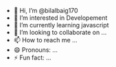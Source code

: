 - 👋 Hi, I’m @bilalbaig170
- 👀 I’m interested in Developement
- 🌱 I’m currently learning javascript
- 💞️ I’m looking to collaborate on ...
- 📫 How to reach me ... 
- 😄 Pronouns: ...
- ⚡ Fun fact: ...

<!---
bilalbaig170/bilalbaig170 is a ✨ special ✨ repository because its `README.md` (this file) appears on your GitHub profile.
You can click the Preview link to take a look at your changes.
--->

